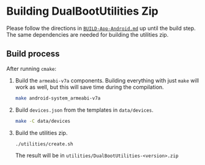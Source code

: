 # Building DualBootUtilities Zip

Please follow the directions in [`BUILD-App-Android.md`](BUILD-App-Android.md) up until the build step. The same dependencies are needed for building the utilities zip.

## Build process

After running `cmake`:

1. Build the `armeabi-v7a` components. Building everything with just `make` will work as well, but this will save time during the compilation.

   ```sh
   make android-system_armeabi-v7a
   ```

2. Build `devices.json` from the templates in `data/devices`.

   ```sh
   make -C data/devices
   ```

3. Build the utilities zip.

   ```sh
   ./utilities/create.sh
   ```

   The result will be in `utilities/DualBootUtilities-<version>.zip`
